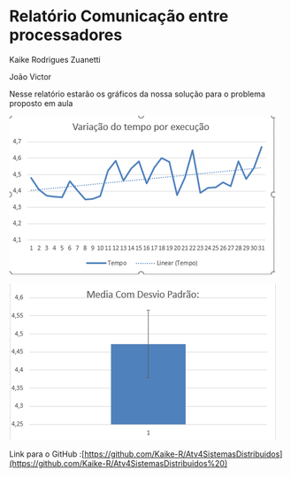 # Relatório Comunicação entre processadores

Kaike Rodrigues Zuanetti

João Victor

Nesse relatório estarão os gráficos da nossa solução para o problema proposto em aula

![Alt text](Grafico1.PNG?raw=true "Title")

![Alt text](Grafico2.PNG?raw=true "Title")

Link para o GitHub :[https://github.com/Kaike-R/Atv4SistemasDistribuidos](https://github.com/Kaike-R/Atv4SistemasDistribuidos%20)
